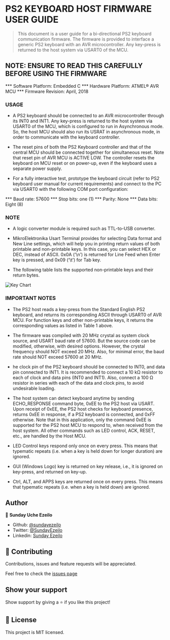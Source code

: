 # PS2 KEYBOARD HOST FIRMWARE USER GUIDE

> This document is a user guide for a bi-directional PS2 keyboard communication firmware. The firmware is provided to interface a generic PS2 keyboard with an AVR microcontroller. Any key-press is returned to the host system via USART0 of the MCU.

##  NOTE:	ENSURE TO READ THIS CAREFULLY BEFORE USING THE FIRMWARE

*** Software Platform: 	Embedded C 
*** Hardware Platform:	ATMEL® AVR MCU
*** Firmware Revision:	April, 2018

### USAGE

- A PS2 keyboard should be connected to an AVR microcontroller through its INT0 and INT1. Any key-press is returned to the host system via USART0 of the MCU, which is configured to run in Asynchronous mode. So, the host MCU should also run its USRAT in asynchronous mode, in order to communicate with the keyboard controller.

- The reset pins of both the PS2 Keyboard controller and that of the central MCU should be connected together for simultaneous reset. Note that reset pin of AVR MCU is ACTIVE LOW. The controller resets the keyboard on MCU reset or on power-up, even if the keyboard uses a separate power supply.

- For a fully interactive test, prototype the keyboard circuit (refer to PS2 keyboard user manual for current requirements) and connect to the PC via USART0 with the following COM port configuration:

*** Baud rate:	57600
*** Stop bits:	one (1)
*** Parity:		None
*** Data bits:	Eight (8)

### NOTE
- A logic converter module is required such as TTL-to-USB converter.

-   MikroElektronika Usart Terminal provides for selecting Data format and New Line settings, which will help you in printing return values of both printable and non-printable keys. In this case, you can select HEX or DEC, instead of ASCII.
0x0A (‘\n’) is returned for Line Feed when Enter key is pressed, and 0x09 (‘\t’) for Tab key.
- The following table lists the supported non-printable keys and their return bytes.

![Key Chart](../table.png)

### IMPORTANT NOTES

- The PS2 host reads a key-press from the Standard English PS2 keyboard, and returns its corresponding ASCII through USART0 of AVR MCU. For function keys and other non-printable keys, it returns the corresponding values as listed in Table 1 above.

- The firmware was compiled with 20 MHz crystal as system clock source, and USART baud rate of 57600. But the source code can be modified, otherwise, with desired options. However, the crystal frequency should NOT exceed 20 MHz. Also, for minimal error, the baud rate should NOT exceed 57600 at 20 MHz.

- he clock pin of the PS2 keyboard should be connected to INT0, and data pin connected to INT1. It is recommended to connect a 10 kΩ resistor to each of clock and data pins (INT0 and INT1). Also, connect a 100 Ω resistor in series with each of the data and clock pins, to avoid undesirable loading.

- The host system can detect keyboard anytime by sending ECHO_RESPONSE command byte, 0xEE to the PS2 host via USART. Upon receipt of 0xEE, the PS2 host checks for keyboard presence, returns 0xEE in response, if a PS2 keyboard is connected, and 0xFF otherwise. Note that in this application, only the command 0xEE is supported for the PS2 host MCU to respond to, when received from the host system. All other commands such as LED control, ACK, RESET, etc., are handled by the Host MCU.

- LED Control keys respond only once on every press. This means that typematic repeats (i.e. when a key is held down for longer duration) are ignored.

- GUI (Windows Logo) key is returned on key release, i.e., it is ignored on key-press, and returned on key-up.

- Ctrl, ALT, and APPS keys are returned once on every press. This means that typematic repeats (i.e. when a key is held down) are ignored.


## Author

👤 **Sunday Uche Ezeilo**

- Github: [@sundayezeilo](https://github.com/ezeilo-su)
- Twitter: [@SundayEzeilo](https://twitter.com/SundayEzeilo)
- Linkedin: [Sunday Ezeilo](https://www.linkedin.com/in/sunday-ezeilo-a6a67664/)

## 🤝 Contributing

Contributions, issues and feature requests will be appreciated.

Feel free to check the [issues page](https://github.com/ezeilo-su/ps2KbHost/issues)

## Show your support

Show support by giving a ⭐️ if you like this project!

## 📝 License

This project is MIT licensed.